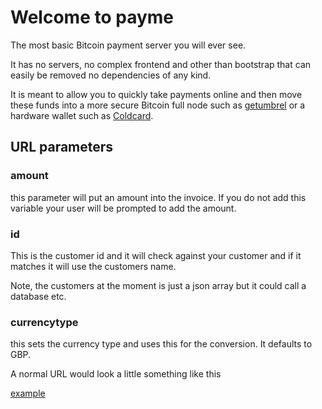# Welcome to payme

The most basic Bitcoin payment server you will ever see.

It has no servers, no complex frontend and other than bootstrap that can easily be removed no dependencies of any kind. 

It is meant to allow you to quickly take payments online and then move these funds into a more secure Bitcoin full node such as [getumbrel](https://getumbrel.com/) or a hardware wallet such as [Coldcard](https://coldcard.com/).

## URL parameters

### amount

this parameter will put an amount into the invoice. If you do not add this variable your user will be prompted to add the amount.

### id

This is the customer id and it will check against your customer and if it matches it will use the customers name.

Note, the customers at the moment is just a json array but it could call a database etc.

### currencytype

this sets the currency type and uses this for the conversion.  It defaults to GBP.


A normal URL would look a little something like this 

[example](https://cryptoskillz.com/payme/?amount=100&id=1&currencytype=usd)





